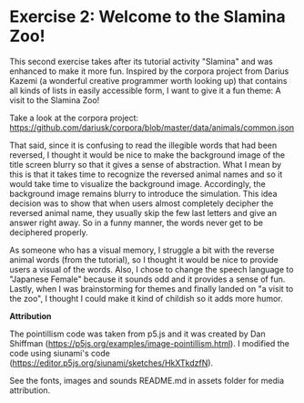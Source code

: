 # Exercise 2: Welcome to the Slamina Zoo!

This second exercise takes after its tutorial activity "Slamina" and was enhanced to make it more fun. Inspired by the corpora project from Darius Kazemi (a wonderful creative programmer worth looking up) that contains all kinds of lists in easily accessible form, I want to give it a fun theme: A visit to the Slamina Zoo!

Take a look at the corpora project: https://github.com/dariusk/corpora/blob/master/data/animals/common.json

That said, since it is confusing to read the illegible words that had been reversed, I thought it would be nice to make the background image of the title screen blurry so that it gives a sense of abstraction. What I mean by this is that it takes time to recognize the reversed animal names and so it would take time to visualize the background image. Accordingly, the background image remains blurry to introduce the simulation. This idea decision was to show that when users almost completely decipher the reversed animal name, they usually skip the few last letters and give an answer right away. So in a funny manner, the words never get to be deciphered properly.

As someone who has a visual memory, I struggle a bit with the reverse animal words (from the tutorial), so I thought it would be nice to provide users a visual of the words. Also, I chose to change the speech language to "Japanese Female" because it sounds odd and it provides a sense of fun. Lastly, when I was brainstorming for themes and finally landed on "a visit to the zoo", I thought I could make it kind of childish so it adds more humor.

<b>Attribution</b>

The pointillism code was taken from p5.js and it was created by Dan Shiffman (https://p5js.org/examples/image-pointillism.html). I modified the code using siunami's code (https://editor.p5js.org/siunami/sketches/HkXTkdzfN).

See the fonts, images and sounds README.md in assets folder for media attribution.
